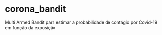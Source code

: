 # corona_bandit
Multi Armed Bandit para estimar a probabilidade de contágio por Covid-19 em função da exposição

